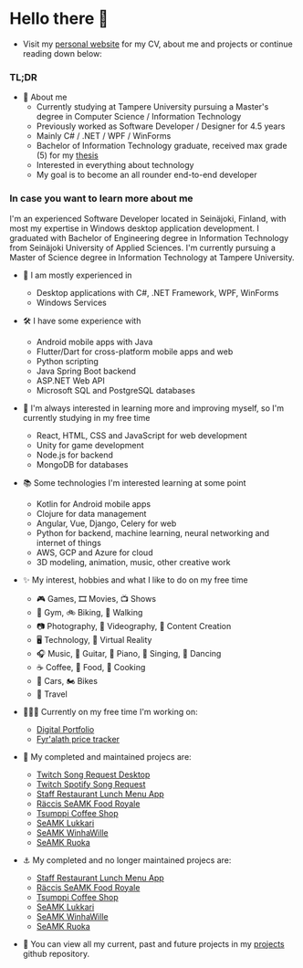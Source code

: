 # Hello there 👋

- Visit my [personal website](https://ala-ranta.la) for my CV, about me and projects or continue reading down below:

### TL;DR
- 💭 About me
  - Currently studying at Tampere University pursuing a Master's degree in Computer Science / Information Technology
  - Previously worked as Software Developer / Designer for 4.5 years
  - Mainly C# / .NET / WPF / WinForms
  - Bachelor of Information Technology graduate, received max grade (5) for my [thesis](https://www.theseus.fi/handle/10024/168319)
  - Interested in everything about technology
  - My goal is to become an all rounder end-to-end developer

### In case you want to learn more about me

I'm an experienced Software Developer located in Seinäjoki, Finland, with most my expertise in Windows desktop application development. I graduated with Bachelor of Engineering degree in Information Technology from Seinäjoki University of Applied Sciences. I'm currently pursuing a Master of Science degree in Information Technology at Tampere University.

- 💼 I am mostly experienced in
  - Desktop applications with C#, .NET Framework, WPF, WinForms
  - Windows Services

- 🛠️ I have some experience with
  - Android mobile apps with Java
  - Flutter/Dart for cross-platform mobile apps and web
  - Python scripting
  - Java Spring Boot backend
  - ASP.NET Web API
  - Microsoft SQL and PostgreSQL databases

- 🌱 I'm always interested in learning more and improving myself, so I'm currently studying in my free time
  - React, HTML, CSS and JavaScript for web development
  - Unity for game development
  - Node.js for backend
  - MongoDB for databases

- 📚 Some technologies I'm interested learning at some point
  - Kotlin for Android mobile apps
  - Clojure for data management
  - Angular, Vue, Django, Celery for web
  - Python for backend, machine learning, neural networking and internet of things
  - AWS, GCP and Azure for cloud
  - 3D modeling, animation, music, other creative work

- ✨ My interest, hobbies and what I like to do on my free time
  - 🎮 Games, 🎞️ Movies, 📺 Shows
  - 💪 Gym, 🚲 Biking, 🚶 Walking
  - 📷 Photography, 🎥 Videography, 💽 Content Creation
  - 🖥️ Technology, 🥽 Virtual Reality
  - 🎧 Music, 🎸 Guitar, 🎹 Piano, 🎤 Singing, 🕺 Dancing
  - ☕ Coffee, 🥘 Food, 🍳 Cooking
  - 🚗 Cars, 🏍️ Bikes
  - 🧳 Travel

- 👩🏻‍💻 Currently on my free time I'm working on:
  - [Digital Portfolio](https://github.com/Koodattu/ala-ranta.la)
  - [Fyr'alath price tracker](https://github.com/Koodattu/fyralath-price-tracker)

- 🚀 My completed and maintained projecs are:
  - [Twitch Song Request Desktop](https://github.com/Koodattu/twitch-song-request-desktop)
  - [Twitch Spotify Song Request](https://github.com/Koodattu/twitch-spotify-song-request)
  - [Staff Restaurant Lunch Menu App](https://github.com/Koodattu/lunch-menu-app)
  - [Räccis SeAMK Food Royale](https://github.com/Koodattu/jere-food-royale-android)
  - [Tsumppi Coffee Shop](https://github.com/Koodattu/tsumppi-coffee-shop)
  - [SeAMK Lukkari](https://github.com/Koodattu/SeAMK-Lukkari)
  - [SeAMK WinhaWille](https://github.com/Koodattu/seamk-winhawille)
  - [SeAMK Ruoka](https://github.com/Koodattu/seamk-ruoka)

- ⚓ My completed and no longer maintained projecs are:
  - [Staff Restaurant Lunch Menu App](https://github.com/Koodattu/lunch-menu-app)
  - [Räccis SeAMK Food Royale](https://github.com/Koodattu/jere-food-royale-android)
  - [Tsumppi Coffee Shop](https://github.com/Koodattu/tsumppi-coffee-shop)
  - [SeAMK Lukkari](https://github.com/Koodattu/SeAMK-Lukkari)
  - [SeAMK WinhaWille](https://github.com/Koodattu/seamk-winhawille)
  - [SeAMK Ruoka](https://github.com/Koodattu/seamk-ruoka)

- 🧾 You can view all my current, past and future projects in my [projects](https://github.com/Koodattu/projects) github repository.
